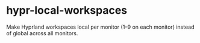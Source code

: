 # hypr-local-workspaces
Make Hyprland workspaces local per monitor (1–9 on each monitor) instead of global across all monitors.
